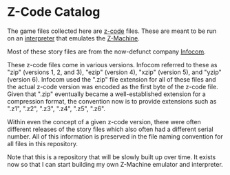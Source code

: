 # Z-Code Catalog

The game files collected here are [z-code](http://inform-fiction.org/zmachine/standards/) files. These are meant to be run on an [interpreter](http://ifwiki.org/index.php/List_of_Z-machine_interpreters) that emulates the [Z-Machine](http://www.ifwiki.org/index.php/Z-machine).

Most of these story files are from the now-defunct company [Infocom](https://en.wikipedia.org/wiki/Infocom).

These z-code files come in various versions. Infocom referred to these as "zip" (versions 1, 2, and 3), "ezip" (version 4), "xzip" (version 5), and "yzip" (version 6). Infocom used the ".zip" file extension for all of these files and the actual z-code version was encoded as the first byte of the z-code file. Given that ".zip" eventually became a well-established extension for a compression format, the convention now is to provide extensions such as ".z1", ".z2", ".z3", ".z4", ".z5", ".z6".

Within even the concept of a given z-code version, there were often different releases of the story files which also often had a different serial number. All of this information is preserved in the file naming convention for all files in this repository.

Note that this is a repository that will be slowly built up over time. It exists now so that I can start building my own Z-Machine emulator and interpreter.
